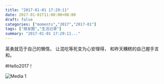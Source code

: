 ```yaml
---
title: "2017-01-01 17:29:11"
date: 2017-01-01T11:00:00+08:00
draft: false
categories: ["moments","2017","2017-01"]
tags: ["朋友圈","生活记录"]
summary: "2017-01-01 17:29:11..."
---
```


英勇就范于自己的懒惰，
让混吃等死变为心安理得，
和昨天糟糕的自己握手言和。

#Hello2017！

![Media 1](/Moments/photos/2017-01-01/201701011729110.jpg)


